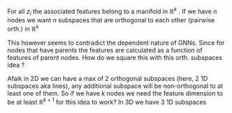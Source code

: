 For all $z_i$ the associated features belong to a manifold in $\mathbb{R}^k$ . If we have $n$ nodes we want $n$ subspaces that are orthogonal to each other (pairwise orth.) in $\mathbb{R}^k$ 

This however seems to contradict the dependent nature of GNNs. Since for nodes that have parents the features are calculated as a function of features of parent nodes. How do we square this with this orth. subspaces idea ?

Afaik in 2D we can have a max of 2 orthogonal subspaces (here, 2 1D subspaces aka lines), any additional subspace will be non-orthogonal to at least one of them.
So if we have $k$ nodes we need the feature dimension to be at least $\mathbb{R}^{k+1}$ for this idea to work? In 3D we have 3 1D subspaces
